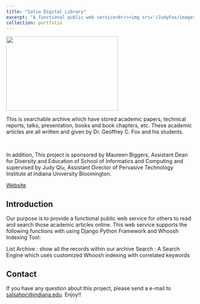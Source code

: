 ```yaml
---
title: "Salsa Digital Library"
excerpt: "A functional public web service<br/><img src='/JudyFox/images/library.png' width='300' height='200'>"
collection: portfolio
---
```


<img src='/JudyFox/images/library.png' width='300' height='200'>

This is searchable archive which have stored academic papers, technical reports, talks, presentation, books and book chapters, etc. These academic articles are all written and given by Dr. Geoffrey C. Fox and his students.

​

In addition, This project is sponsored by Maureen Biggers, Assistant Dean for Diversity and Education of School of Informatics and Computing and supervised by Judy Qiu, Assistant Director of Pervasive Technology Institute at Indiana University Bloomington.

[Website](http://salsahpc.indiana.edu/dlib/home/)

## Introduction

Our purpose is to provide a functional public web service for others to read and search those academic articles online. This web service supports the following functions with using Django Python Framework and Whoosh Indexing Tool:

List Archive : show all the records within our archive
Search : A Search Engine which uses customized Whoosh indexing with correlated keywords

## Contact

If you have any question about this project, please send a e-mail to salsahpc@indiana.edu. Enjoy!!

